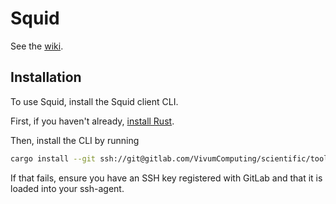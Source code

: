 # Squid

See the [wiki](https://gitlab.com/groups/VivumComputing/scientific/-/wikis/Squid).

## Installation

To use Squid, install the Squid client CLI.

First, if you haven't already, [install Rust](https://www.rust-lang.org/tools/install).

Then, install the CLI by running

```sh
cargo install --git ssh://git@gitlab.com/VivumComputing/scientific/tools/squid.git squid
```

If that fails, ensure you have an SSH key registered with GitLab and that it is loaded into your ssh-agent.
